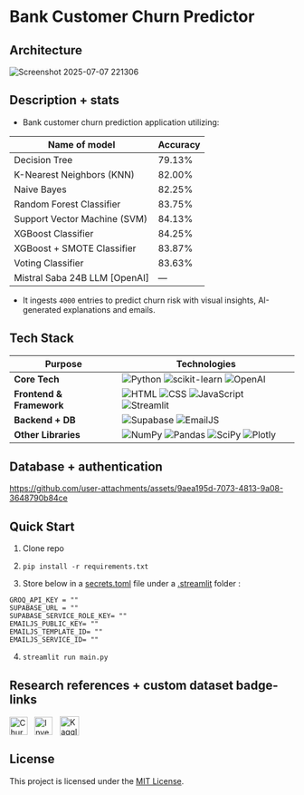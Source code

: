 # Bank Customer Churn Predictor

## Architecture
![Screenshot 2025-07-07 221306](https://github.com/user-attachments/assets/c4c2474b-dc7c-42cb-9820-05627cb35349)

## Description + stats
- Bank customer churn prediction application utilizing:

| Name of model                        | Accuracy   |
|--------------------------------------|------------|
| Decision Tree                        | 79.13%     |
| K-Nearest Neighbors (KNN)            | 82.00%     |
| Naive Bayes                          | 82.25%     |
| Random Forest Classifier             | 83.75%     |
| Support Vector Machine (SVM)         | 84.13%     |
| XGBoost Classifier                   | 84.25%     |
| XGBoost + SMOTE Classifier           | 83.87%     |
| Voting Classifier                    | 83.63%     |
| Mistral Saba 24B LLM [OpenAI]        | —          |

- It ingests <code>4000</code> entries to predict churn risk with visual insights, AI-generated explanations and emails.

## Tech Stack

| Purpose              | Technologies |
|----------------------|--------------|
| **Core Tech** | ![Python](https://img.shields.io/badge/Python-3776AB?style=for-the-badge&logo=python&logoColor=black) ![scikit-learn](https://img.shields.io/badge/scikit--learn-F7931E?style=for-the-badge&logo=scikit-learn&logoColor=black) ![OpenAI](https://img.shields.io/badge/OpenAI-8968CD?style=for-the-badge&logo=openai&logoColor=black)|
| **Frontend & Framework** | ![HTML](https://img.shields.io/badge/HTML5-E34F26?style=for-the-badge&logo=html5&logoColor=black) ![CSS](https://img.shields.io/badge/CSS3-0080FE?style=for-the-badge&logo=css&logoColor=black) ![JavaScript](https://img.shields.io/badge/JS-F7DF1E?style=for-the-badge&logo=javascript&logoColor=black) ![Streamlit](https://img.shields.io/badge/Streamlit-FF4B4B?style=for-the-badge&logo=streamlit&logoColor=black) |
| **Backend + DB** | ![Supabase](https://img.shields.io/badge/Supabase-3FCF8E?style=for-the-badge&logo=supabase&logoColor=black) ![EmailJS](https://img.shields.io/badge/EmailJS-FF9A00?style=for-the-badge&logo=mailboxdotorg&logoColor=black) |
| **Other Libraries** |  ![NumPy](https://img.shields.io/badge/NumPy-7285A5?style=for-the-badge&logo=numpy&logoColor=black) ![Pandas](https://img.shields.io/badge/Pandas-A865B5?style=for-the-badge&logo=pandas&logoColor=black) ![SciPy](https://img.shields.io/badge/SciPy-8CAAE6?style=for-the-badge&logo=scipy&logoColor=black) ![Plotly](https://img.shields.io/badge/plotly-7A76FF?style=for-the-badge&logo=plotly&logoColor=black)  |

## Database + authentication
https://github.com/user-attachments/assets/9aea195d-7073-4813-9a08-3648790b84ce

## Quick Start
1. Clone repo  
2. ```
   pip install -r requirements.txt
   ```  
3. Store below in a <ins>secrets.toml</ins> file under a <ins>.streamlit</ins> folder :
```
GROQ_API_KEY = ""
SUPABASE_URL = ""
SUPABASE_SERVICE_ROLE_KEY= ""
EMAILJS_PUBLIC_KEY= ""
EMAILJS_TEMPLATE_ID= ""
EMAILJS_SERVICE_ID= ""
```
4. ```
   streamlit run main.py
   ```

## Research references + custom dataset badge-links
<div style="display: flex; gap: 12px; align-items: center; margin: 15px 0;">
  <a href="https://www.researchgate.net/publication/340855263_Churning_of_Bank_Customers_Using_Supervised_Learning" style="text-decoration: none;">
    <img src="https://img.shields.io/badge/ResearchGate-00CCB?style=flat-square&logo=researchgate&logoColor=white&labelWidth=30&height=38" alt="Churning of Bank Customers Using Supervised Learning" style="height:32px;">
  </a>
  
  <a href="https://www.sciencedirect.com/science/article/pii/S2666764923000401" style="text-decoration: none;">
    <img src="https://img.shields.io/badge/ScienceDirect-F16521?style=flat-square&logo=Etsy&logoColor=white&labelWidth=30&height=38" alt="Investigating customer churn in banking: a machine learning approach and visualization app for data science and management" style="height:32px;">
  </a>

  <a href="https://www.kaggle.com/datasets/soumilmukhopadhyay/xyz-bank-customer-churn" style="text-decoration: none;">
  <img src="https://img.shields.io/badge/Kaggle-20BEFF?style=flat-square&logo=kaggle&logoColor=white"
       alt="Kaggle dataset"
       style="height:34px; vertical-align: middle; margin-left: 1px;">
</a>
</div>

## License
This project is licensed under the [MIT License](https://github.com/Soumilgit/Datathon_Team-DataP1ac3X.c0m/blob/main/LICENSE).
